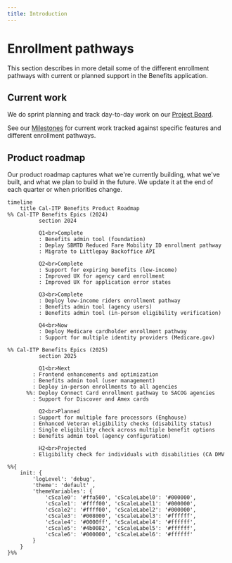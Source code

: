 ```yaml
---
title: Introduction
---
```


# Enrollment pathways

This section describes in more detail some of the different enrollment pathways with current or planned support in the Benefits application.

## Current work

We do sprint planning and track day-to-day work on our [Project Board][board].

See our [Milestones][milestones] for current work tracked against specific features and different enrollment pathways.

## Product roadmap

Our product roadmap captures what we're currently building, what we've built, and what we plan to build in the future. We update it at the end of each quarter or when priorities change.

```mermaid
timeline
    title Cal-ITP Benefits Product Roadmap
%% Cal-ITP Benefits Epics (2024)
          section 2024

          Q1<br>Complete
          : Benefits admin tool (foundation)
          : Deplay SBMTD Reduced Fare Mobility ID enrollment pathway
          : Migrate to Littlepay Backoffice API

          Q2<br>Complete
          : Support for expiring benefits (low-income)
          : Improved UX for agency card enrollment
          : Improved UX for application error states

          Q3<br>Complete
          : Deploy low-income riders enrollment pathway
          : Benefits admin tool (agency users)
          : Benefits admin tool (in-person eligibility verification)

          Q4<br>Now
          : Deploy Medicare cardholder enrollment pathway
          : Support for multiple identity providers (Medicare.gov)

%% Cal-ITP Benefits Epics (2025)
          section 2025

          Q1<br>Next
        : Frontend enhancements and optimization
        : Benefits admin tool (user management) 
        : Deploy in-person enrollments to all agencies
      %%: Deploy Connect Card enrollment pathway to SACOG agencies
        : Support for Discover and Amex cards

          Q2<br>Planned
        : Support for multiple fare processors (Enghouse)
        : Enhanced Veteran eligibility checks (disability status)
        : Single eligibility check across multiple benefit options
        : Benefits admin tool (agency configuration)

          H2<br>Projected
        : Eligibility check for individuals with disabilities (CA DMV 

%%{
    init: {
        'logLevel': 'debug',
        'theme': 'default' ,
        'themeVariables': {
            'cScale0': '#ffa500', 'cScaleLabel0': '#000000',
            'cScale1': '#ffff00', 'cScaleLabel1': '#000000',
            'cScale2': '#ffff00', 'cScaleLabel2': '#000000',
            'cScale3': '#008000', 'cScaleLabel3': '#ffffff',
            'cScale4': '#0000ff', 'cScaleLabel4': '#ffffff',
            'cScale5': '#4b0082', 'cScaleLabel5': '#ffffff',
            'cScale6': '#000000', 'cScaleLabel6': '#ffffff'
        }
    }
}%%
```
[board]: https://github.com/orgs/cal-itp/projects/8/views/1
[milestones]: https://github.com/cal-itp/benefits/milestones
